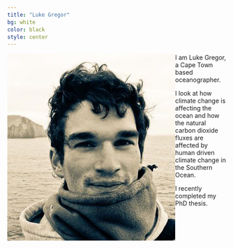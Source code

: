 ```yaml
---
title: "Luke Gregor"
bg: white
color: black
style: center
---
```

<div class="circlecrop" style="float:left; ">
<img src="./img/avatar.jpg" alt="">
</div>
I am Luke Gregor, a Cape Town based oceanographer.  

I look at how climate change is affecting the ocean and how the natural carbon dioxide fluxes are affected by human driven climate change in the Southern Ocean. 

I recently completed my PhD thesis. 
